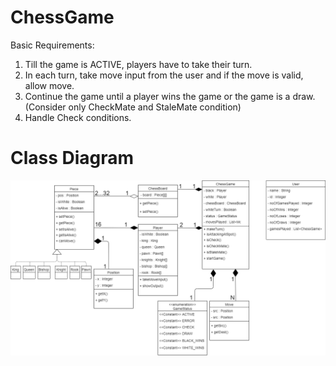 # ChessGame

Basic Requirements:
1. Till the game is ACTIVE, players have to take their turn.
2. In each turn, take move input from the user and if the move is valid, allow move.
3. Continue the game until a player wins the game or the game is a draw. 
	(Consider only CheckMate and StaleMate condition)
4. Handle Check conditions.

# Class Diagram
![alt text](https://github.com/MayV/ChessGame/blob/master/Chess%20Game%20Class%20Diagram.png?raw=true)
